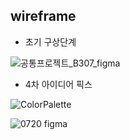 ## wireframe

- 초기 구상단계

![공통프로젝트_B307_figma](wireframe_history.assets/%EA%B3%B5%ED%86%B5%ED%94%84%EB%A1%9C%EC%A0%9D%ED%8A%B8_B307_figma.png)



- 4차 아이디어 픽스

![ColorPalette](../../../../../B307/design/%EC%B0%90%EC%B5%9C%EC%A2%85/ColorPalette.PNG)

![0720 figma](../../../../../B307/design/%EC%B0%90%EC%B5%9C%EC%A2%85/0720%20figma.PNG)